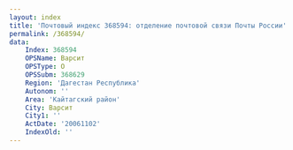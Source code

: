```yaml
---
layout: index
title: 'Почтовый индекс 368594: отделение почтовой связи Почты России'
permalink: /368594/
data:
    Index: 368594
    OPSName: Варсит
    OPSType: О
    OPSSubm: 368629
    Region: 'Дагестан Республика'
    Autonom: ''
    Area: 'Кайтагский район'
    City: Варсит
    City1: ''
    ActDate: '20061102'
    IndexOld: ''
---
```

